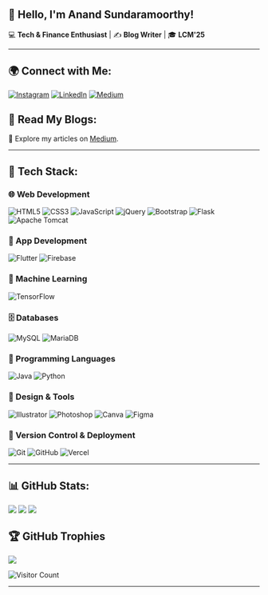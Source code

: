 ## 👋 Hello, I'm Anand Sundaramoorthy!

💻 **Tech & Finance Enthusiast** | ✍️ **Blog Writer** | 🎓 **LCM'25**

---

## 🌍 Connect with Me:
[![Instagram](https://img.shields.io/badge/Instagram-%231E1E2E.svg?style=for-the-badge&logo=instagram&logoColor=%23E4405F)](https://instagram.com/anandsundaramoorthysa)
[![LinkedIn](https://img.shields.io/badge/LinkedIn-%231E1E2E.svg?style=for-the-badge&logo=linkedin&logoColor=%230077B5)](https://linkedin.com/in/anandsundaramoorthysa)
[![Medium](https://img.shields.io/badge/Medium-%231E1E2E.svg?style=for-the-badge&logo=medium&logoColor=white)](https://medium.com/@anandsundaramoorthysa)

## 📖 Read My Blogs:
📝 Explore my articles on [Medium](https://medium.com/@anandsundaramoorthysa).

---

## 🚀 Tech Stack:
### **🌐 Web Development**
![HTML5](https://img.shields.io/badge/HTML5-%231E1E2E.svg?style=for-the-badge&logo=html5&logoColor=%23E34F26)
![CSS3](https://img.shields.io/badge/CSS3-%231E1E2E.svg?style=for-the-badge&logo=css3&logoColor=%231572B6)
![JavaScript](https://img.shields.io/badge/JavaScript-%231E1E2E.svg?style=for-the-badge&logo=javascript&logoColor=%23F7DF1E)
![jQuery](https://img.shields.io/badge/jQuery-%231E1E2E.svg?style=for-the-badge&logo=jquery&logoColor=%230769AD)
![Bootstrap](https://img.shields.io/badge/Bootstrap-%231E1E2E.svg?style=for-the-badge&logo=bootstrap&logoColor=%238511FA)
![Flask](https://img.shields.io/badge/Flask-%231E1E2E.svg?style=for-the-badge&logo=flask&logoColor=white)
![Apache Tomcat](https://img.shields.io/badge/Apache%20Tomcat-%231E1E2E.svg?style=for-the-badge&logo=apache-tomcat&logoColor=%23F8DC75)

### **📱 App Development**
![Flutter](https://img.shields.io/badge/Flutter-%231E1E2E.svg?style=for-the-badge&logo=flutter&logoColor=%2302569B)
![Firebase](https://img.shields.io/badge/Firebase-%231E1E2E.svg?style=for-the-badge&logo=firebase&logoColor=%23FFA000)

### **🧠 Machine Learning**
![TensorFlow](https://img.shields.io/badge/TensorFlow-%231E1E2E.svg?style=for-the-badge&logo=tensorflow&logoColor=%23FF6F00)

### **🗄️ Databases**
![MySQL](https://img.shields.io/badge/MySQL-%231E1E2E.svg?style=for-the-badge&logo=mysql&logoColor=%234479A1)
![MariaDB](https://img.shields.io/badge/MariaDB-%231E1E2E.svg?style=for-the-badge&logo=mariadb&logoColor=%23003545)

### **📝 Programming Languages**
![Java](https://img.shields.io/badge/Java-%231E1E2E.svg?style=for-the-badge&logo=openjdk&logoColor=%23ED8B00)
![Python](https://img.shields.io/badge/Python-%231E1E2E.svg?style=for-the-badge&logo=python&logoColor=%233670A0)

### **🎨 Design & Tools**
![Illustrator](https://img.shields.io/badge/Illustrator-%231E1E2E.svg?style=for-the-badge&logo=adobeillustrator&logoColor=%23FF9A00)
![Photoshop](https://img.shields.io/badge/Photoshop-%231E1E2E.svg?style=for-the-badge&logo=adobephotoshop&logoColor=%2331A8FF)
![Canva](https://img.shields.io/badge/Canva-%231E1E2E.svg?style=for-the-badge&logo=canva&logoColor=%2300C4CC)
![Figma](https://img.shields.io/badge/Figma-%231E1E2E.svg?style=for-the-badge&logo=figma&logoColor=%23F24E1E)

### **🔧 Version Control & Deployment**
![Git](https://img.shields.io/badge/Git-%231E1E2E.svg?style=for-the-badge&logo=git&logoColor=%23F05033)
![GitHub](https://img.shields.io/badge/GitHub-%231E1E2E.svg?style=for-the-badge&logo=github&logoColor=white)
![Vercel](https://img.shields.io/badge/Vercel-%231E1E2E.svg?style=for-the-badge&logo=vercel&logoColor=white)

---

## 📊 GitHub Stats:
![](https://github-readme-stats.vercel.app/api?username=anandsundaramoorthysa&theme=dark&hide_border=false&include_all_commits=true&count_private=true)
![](https://github-readme-streak-stats.herokuapp.com/?user=anandsundaramoorthysa&theme=dark&hide_border=false)
![](https://github-readme-stats.vercel.app/api/top-langs/?username=anandsundaramoorthysa&theme=dark&hide_border=false&include_all_commits=true&count_private=true&layout=compact)

## 🏆 GitHub Trophies
![](https://github-profile-trophy.vercel.app/?username=anandsundaramoorthysa&theme=darkhub&no-frame=false&no-bg=false&margin-w=4)

![Visitor Count](https://visitcount.itsvg.in/api?id=anandsundaramoorthysa&icon=2&color=1)

---
